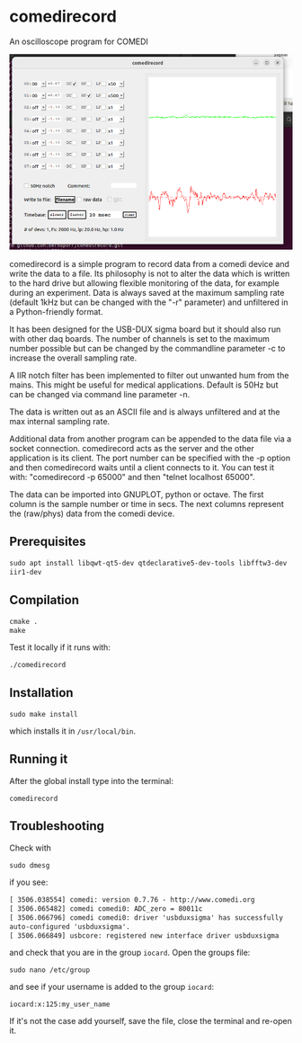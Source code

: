 # comedirecord

An oscilloscope program for COMEDI

![alt tag](screenshot.png)

comedirecord is a simple program to record data from a
comedi device and write the data to a file. Its
philosophy is not to alter the data which is written
to the hard drive but allowing flexible monitoring
of the data, for example during an experiment. Data
is always saved at the maximum sampling rate (default
1kHz but can be changed with the "-r" parameter) 
and unfiltered in a Python-friendly format.

It has been designed for the USB-DUX sigma board but it
should also run with other daq boards. The number of channels
is set to the maximum number possible
but can be changed by the commandline parameter -c to
increase the overall sampling rate.

A IIR notch filter has been implemented to filter out
unwanted hum from the mains. This might be useful for 
medical applications. Default is 50Hz but can be changed
via command line parameter -n.

The data is written out as an ASCII file and is always
unfiltered and at the max internal sampling rate.

Additional data from another program can be appended to the
data file via a socket connection. comedirecord acts as the 
server and the other application is its client. The port number
can be specified with the -p option and then comedirecord
waits until a client connects to it. You can test it
with: "comedirecord -p 65000" and then
"telnet localhost 65000".

The data can be imported into GNUPLOT, python or octave. 
The first column is the sample number or time in secs. 
The next columns represent the (raw/phys) data 
from the comedi device.


## Prerequisites

```
sudo apt install libqwt-qt5-dev qtdeclarative5-dev-tools libfftw3-dev iir1-dev
```

## Compilation

```
cmake .
make
```

Test it locally if it runs with:

```
./comedirecord
```

## Installation

```
sudo make install
```

which installs it in `/usr/local/bin`.


## Running it

After the global install type into the terminal:

```
comedirecord
```

## Troubleshooting

Check with
```
sudo dmesg
```

if you see:

```
[ 3506.038554] comedi: version 0.7.76 - http://www.comedi.org
[ 3506.065482] comedi comedi0: ADC_zero = 80011c
[ 3506.066796] comedi comedi0: driver 'usbduxsigma' has successfully auto-configured 'usbduxsigma'.
[ 3506.066849] usbcore: registered new interface driver usbduxsigma
```

and check that you are in the group `iocard`. Open the groups file:

```
sudo nano /etc/group
```

and see if your username is added to the group `iocard`:

```
iocard:x:125:my_user_name
```

If it's not the case add yourself, save the file, close the terminal and re-open it.
